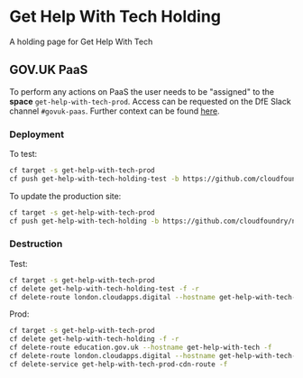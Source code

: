 # Get Help With Tech Holding

A holding page for Get Help With Tech

## GOV.UK PaaS

To perform any actions on PaaS the user needs to be "assigned" to the **space** `get-help-with-tech-prod`. Access can be requested on the DfE Slack channel `#govuk-paas`. Further context can be found [here](https://docs.cloud.service.gov.uk/).

### Deployment

To test:

```bash
cf target -s get-help-with-tech-prod
cf push get-help-with-tech-holding-test -b https://github.com/cloudfoundry/nginx-buildpack.git 
```

To update the production site:

```bash
cf target -s get-help-with-tech-prod
cf push get-help-with-tech-holding -b https://github.com/cloudfoundry/nginx-buildpack.git 
```

### Destruction



Test:

```bash
cf target -s get-help-with-tech-prod
cf delete get-help-with-tech-holding-test -f -r
cf delete-route london.cloudapps.digital --hostname get-help-with-tech-holding-test -f
```

Prod:

```bash
cf target -s get-help-with-tech-prod
cf delete get-help-with-tech-holding -f -r
cf delete-route education.gov.uk --hostname get-help-with-tech -f
cf delete-route london.cloudapps.digital --hostname get-help-with-tech-holding -f
cf delete-service get-help-with-tech-prod-cdn-route -f
```
